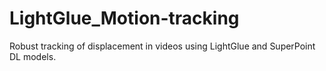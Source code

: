 # LightGlue_Motion-tracking
Robust tracking of displacement in videos using LightGlue and SuperPoint DL models.
